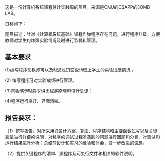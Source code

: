 这是一份计算机系统课程设计实践周的项目。来源是CMU的CSAPP的BOMB LAB。

目标如下：

题目描述：针对《计算机系统基础》课程炸弹程序存在问题，进行程序升级，方便教师对学生的炸弹实验情况及时进行监督和管理。

## 基本要求

(1)编写程序使教师可以及时通过页面查询班上学生的实验进展情况；   

(2) 编写程序可对实验成绩进行管理。

(3)实物演示时要求讲出程序原理和设计思想；

(4)程序运行良好、界面清晰。

## 报告要求： 

（1）撰写报告，对所采用的设计方案、算法、程序结构和主要函数过程以及关键变量进行详细的说明；对程序的调试过程所遇到的问题进行回顾和分析，对测试和运行结果进行分析；总结软设计和实习的经验和体会，进一步改进的设想。

（2）提供关键程序的清单、源程序及可执行文件和相关的软件说明。
